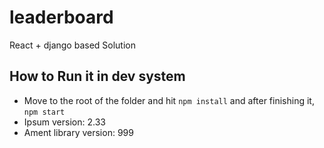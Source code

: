 # leaderboard
 React + django based Solution
 
## How to Run it in dev system
* Move to the root of the folder and hit ```npm install``` and after finishing it, ```npm start``` 
* Ipsum version: 2.33
* Ament library version: 999
